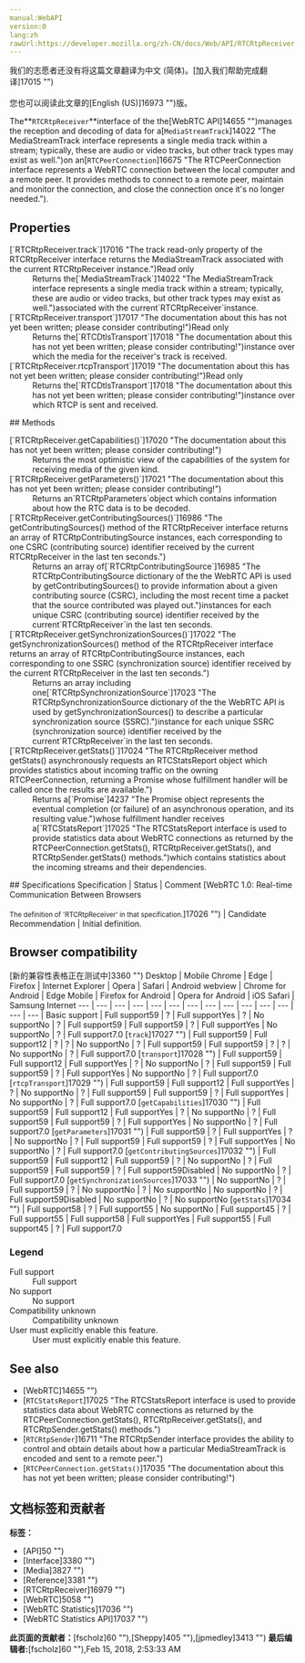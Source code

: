 ```yaml
---
manual:WebAPI
version:0
lang:zh
rawUrl:https://developer.mozilla.org/zh-CN/docs/Web/API/RTCRtpReceiver
---
```




<bdi>我们的志愿者还没有将这篇文章翻译为<bdi>中文 (简体)</bdi>。[加入我们帮助完成翻译]17015 "")<br></br>您也可以阅读此文章的[English (US)]16973 "")版。</bdi>






The**`RTCRtpReceiver`**interface of the the[WebRTC API]14655 "")manages the reception and decoding of data for a[`MediaStreamTrack`]14022 "The MediaStreamTrack interface represents a single media track within a stream; typically, these are audio or video tracks, but other track types may exist as well.")on an[`RTCPeerConnection`]16675 "The RTCPeerConnection interface represents a WebRTC connection between the local computer and a remote peer. It provides methods to connect to a remote peer, maintain and monitor the connection, and close the connection once it's no longer needed.").


## Properties<a name="Properties"></a>
<dl><dt>[`RTCRtpReceiver.track`]17016 "The track read-only property of the RTCRtpReceiver interface returns the MediaStreamTrack associated with the current RTCRtpReceiver instance.")Read only</dt><dd>Returns the[`MediaStreamTrack`]14022 "The MediaStreamTrack interface represents a single media track within a stream; typically, these are audio or video tracks, but other track types may exist as well.")associated with the current`RTCRtpReceiver`instance.</dd><dt>[`RTCRtpReceiver.transport`]17017 "The documentation about this has not yet been written; please consider contributing!")Read only</dt><dd>Returns the[`RTCDtlsTransport`]17018 "The documentation about this has not yet been written; please consider contributing!")instance over which the media for the receiver&#39;s track is received.</dd><dt>[`RTCRtpReceiver.rtcpTransport`]17019 "The documentation about this has not yet been written; please consider contributing!")Read only</dt><dd>Returns the[`RTCDtlsTransport`]17018 "The documentation about this has not yet been written; please consider contributing!")instance over which RTCP is sent and received.</dd></dl>
## Methods<a name="Methods"></a>
<dl><dt>[`RTCRtpReceiver.getCapabilities()`]17020 "The documentation about this has not yet been written; please consider contributing!")</dt><dd>Returns the most optimistic view of the capabilities of the system for receiving media of the given kind.</dd><dt>[`RTCRtpReceiver.getParameters()`]17021 "The documentation about this has not yet been written; please consider contributing!")</dt><dd>Returns an`RTCRtpParameters`object which contains information about how the RTC data is to be decoded.</dd><dt>[`RTCRtpReceiver.getContributingSources()`]16986 "The getContributingSources() method of the RTCRtpReceiver interface returns an array of RTCRtpContributingSource instances, each corresponding to one CSRC (contributing source) identifier received by the current RTCRtpReceiver in the last ten seconds.")</dt><dd>Returns an array of[`RTCRtpContributingSource`]16985 "The RTCRtpContributingSource dictionary of the the WebRTC API is used by getContributingSources() to provide information about a given contributing source (CSRC), including the most recent time a packet that the source contributed was played out.")instances for each unique CSRC (contributing source) identifier received by the current`RTCRtpReceiver`in the last ten seconds.</dd><dt>[`RTCRtpReceiver.getSynchronizationSources()`]17022 "The getSynchronizationSources() method of the RTCRtpReceiver interface returns an array of RTCRtpContributingSource instances, each corresponding to one SSRC (synchronization source) identifier received by the current RTCRtpReceiver in the last ten seconds.")</dt><dd>Returns an array including one[`RTCRtpSynchronizationSource`]17023 "The RTCRtpSynchronizationSource dictionary of the the WebRTC API is used by getSynchronizationSources() to describe a particular synchronization source (SSRC).")instance for each unique SSRC (synchronization source) identifier received by the current`RTCRtpReceiver`in the last ten seconds.</dd><dt>[`RTCRtpReceiver.getStats()`]17024 "The RTCRtpReceiver method getStats() asynchronously requests an RTCStatsReport object which provides statistics about incoming traffic on the owning RTCPeerConnection, returning a Promise whose fulfillment handler will be called once the results are available.")</dt><dd>Returns a[`Promise`]4237 "The Promise object represents the eventual completion (or failure) of an asynchronous operation, and its resulting value.")whose fulfillment handler receives a[`RTCStatsReport`]17025 "The RTCStatsReport interface is used to provide statistics data about WebRTC connections as returned by the RTCPeerConnection.getStats(), RTCRtpReceiver.getStats(), and RTCRtpSender.getStats() methods.")which contains statistics about the incoming streams and their dependencies.</dd></dl>
## Specifications<a name="Specifications"></a>
Specification | Status | Comment 
[WebRTC 1.0: Real-time Communication Between Browsers<br></br><small>The definition of &#39;RTCRtpReceiver&#39; in that specification.</small>]17026 "") | Candidate Recommendation | Initial definition. 


## Browser compatibility<a name="Browser_compatibility"></a>
[新的兼容性表格正在测试中<i></i>]3360 "")
<abbr>Desktop<i></i></abbr> | <abbr>Mobile<i></i></abbr> 
<abbr>Chrome<i></i></abbr> | <abbr>Edge<i></i></abbr> | <abbr>Firefox<i></i></abbr> | <abbr>Internet Explorer<i></i></abbr> | <abbr>Opera<i></i></abbr> | <abbr>Safari<i></i></abbr> | <abbr>Android webview<i></i></abbr> | <abbr>Chrome for Android<i></i></abbr> | <abbr>Edge Mobile<i></i></abbr> | <abbr>Firefox for Android<i></i></abbr> | <abbr>Opera for Android<i></i></abbr> | <abbr>iOS Safari<i></i></abbr> | <abbr>Samsung Internet<i></i></abbr> 
 ---  |  ---  |  ---  |  ---  |  ---  |  ---  |  ---  |  ---  |  ---  |  ---  |  ---  |  ---  |  ---  |  ---  | 
Basic support | <abbr>Full support</abbr>59 | <abbr>?</abbr> | <abbr>Full support</abbr>Yes | <abbr>?</abbr> | <abbr>No support</abbr>No | <abbr>?</abbr> | <abbr>Full support</abbr>59 | <abbr>Full support</abbr>59 | <abbr>?</abbr> | <abbr>Full support</abbr>Yes | <abbr>No support</abbr>No | <abbr>?</abbr> | <abbr>Full support</abbr>7.0 
[`track`]17027 "") | <abbr>Full support</abbr>59 | <abbr>Full support</abbr>12 | <abbr>?</abbr> | <abbr>?</abbr> | <abbr>No support</abbr>No | <abbr>?</abbr> | <abbr>Full support</abbr>59 | <abbr>Full support</abbr>59 | <abbr>?</abbr> | <abbr>?</abbr> | <abbr>No support</abbr>No | <abbr>?</abbr> | <abbr>Full support</abbr>7.0 
[`transport`]17028 "") | <abbr>Full support</abbr>59 | <abbr>Full support</abbr>12 | <abbr>Full support</abbr>Yes | <abbr>?</abbr> | <abbr>No support</abbr>No | <abbr>?</abbr> | <abbr>Full support</abbr>59 | <abbr>Full support</abbr>59 | <abbr>?</abbr> | <abbr>Full support</abbr>Yes | <abbr>No support</abbr>No | <abbr>?</abbr> | <abbr>Full support</abbr>7.0 
[`rtcpTransport`]17029 "") | <abbr>Full support</abbr>59 | <abbr>Full support</abbr>12 | <abbr>Full support</abbr>Yes | <abbr>?</abbr> | <abbr>No support</abbr>No | <abbr>?</abbr> | <abbr>Full support</abbr>59 | <abbr>Full support</abbr>59 | <abbr>?</abbr> | <abbr>Full support</abbr>Yes | <abbr>No support</abbr>No | <abbr>?</abbr> | <abbr>Full support</abbr>7.0 
[`getCapabilities`]17030 "") | <abbr>Full support</abbr>59 | <abbr>Full support</abbr>12 | <abbr>Full support</abbr>Yes | <abbr>?</abbr> | <abbr>No support</abbr>No | <abbr>?</abbr> | <abbr>Full support</abbr>59 | <abbr>Full support</abbr>59 | <abbr>?</abbr> | <abbr>Full support</abbr>Yes | <abbr>No support</abbr>No | <abbr>?</abbr> | <abbr>Full support</abbr>7.0 
[`getParameters`]17031 "") | <abbr>Full support</abbr>59 | <abbr>?</abbr> | <abbr>Full support</abbr>Yes | <abbr>?</abbr> | <abbr>No support</abbr>No | <abbr>?</abbr> | <abbr>Full support</abbr>59 | <abbr>Full support</abbr>59 | <abbr>?</abbr> | <abbr>Full support</abbr>Yes | <abbr>No support</abbr>No | <abbr>?</abbr> | <abbr>Full support</abbr>7.0 
[`getContributingSources`]17032 "") | <abbr>Full support</abbr>59 | <abbr>Full support</abbr>12 | <abbr>Full support</abbr>59 | <abbr>?</abbr> | <abbr>No support</abbr>No | <abbr>?</abbr> | <abbr>Full support</abbr>59 | <abbr>Full support</abbr>59 | <abbr>?</abbr> | <abbr>Full support</abbr>59<abbr>Disabled<i></i></abbr> | <abbr>No support</abbr>No | <abbr>?</abbr> | <abbr>Full support</abbr>7.0 
[`getSynchronizationSources`]17033 "") | <abbr>No support</abbr>No | <abbr>?</abbr> | <abbr>Full support</abbr>59 | <abbr>?</abbr> | <abbr>No support</abbr>No | <abbr>?</abbr> | <abbr>No support</abbr>No | <abbr>No support</abbr>No | <abbr>?</abbr> | <abbr>Full support</abbr>59<abbr>Disabled<i></i></abbr> | <abbr>No support</abbr>No | <abbr>?</abbr> | <abbr>No support</abbr>No 
[`getStats`]17034 "") | <abbr>Full support</abbr>58 | <abbr>?</abbr> | <abbr>Full support</abbr>55 | <abbr>No support</abbr>No | <abbr>Full support</abbr>45 | <abbr>?</abbr> | <abbr>Full support</abbr>55 | <abbr>Full support</abbr>58 | <abbr>Full support</abbr>Yes | <abbr>Full support</abbr>55 | <abbr>Full support</abbr>45 | <abbr>?</abbr> | <abbr>Full support</abbr>7.0 


### Legend<a name="Legend"></a>
<dl><dt><abbr>Full support</abbr></dt><dd>Full support</dd><dt><abbr>No support</abbr></dt><dd>No support</dd><dt><abbr>Compatibility unknown</abbr></dt><dd>Compatibility unknown</dd><dt><abbr>User must explicitly enable this feature.<i></i></abbr></dt><dd>User must explicitly enable this feature.</dd></dl>

## See also<a name="See_also"></a>

* [WebRTC]14655 "")
* [`RTCStatsReport`]17025 "The RTCStatsReport interface is used to provide statistics data about WebRTC connections as returned by the RTCPeerConnection.getStats(), RTCRtpReceiver.getStats(), and RTCRtpSender.getStats() methods.")
* [`RTCRtpSender`]16711 "The RTCRtpSender interface provides the ability to control and obtain details about how a particular MediaStreamTrack is encoded and sent to a remote peer.")
* [`RTCPeerConnection.getStats()`]17035 "The documentation about this has not yet been written; please consider contributing!")



## 文档标签和贡献者
**标签：**
* [API]50 "")
* [Interface]3380 "")
* [Media]3827 "")
* [Reference]3381 "")
* [RTCRtpReceiver]16979 "")
* [WebRTC]5058 "")
* [WebRTC Statistics]17036 "")
* [WebRTC Statistics API]17037 "")

**此页面的贡献者：**[fscholz]60 ""),[Sheppy]405 ""),[jpmedley]3413 "")
**最后编辑者:**[fscholz]60 ""),<time>Feb 15, 2018, 2:53:33 AM</time>


